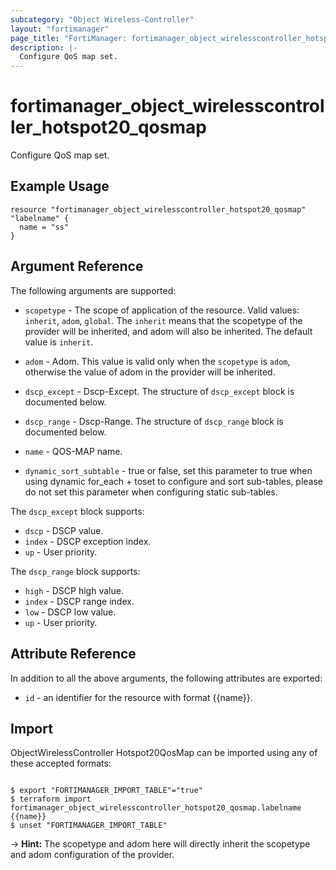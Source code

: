 ```yaml
---
subcategory: "Object Wireless-Controller"
layout: "fortimanager"
page_title: "FortiManager: fortimanager_object_wirelesscontroller_hotspot20_qosmap"
description: |-
  Configure QoS map set.
---
```


# fortimanager_object_wirelesscontroller_hotspot20_qosmap
Configure QoS map set.

## Example Usage

```hcl
resource "fortimanager_object_wirelesscontroller_hotspot20_qosmap" "labelname" {
  name = "ss"
}
```

## Argument Reference


The following arguments are supported:

* `scopetype` - The scope of application of the resource. Valid values: `inherit`, `adom`, `global`. The `inherit` means that the scopetype of the provider will be inherited, and adom will also be inherited. The default value is `inherit`.
* `adom` - Adom. This value is valid only when the `scopetype` is `adom`, otherwise the value of adom in the provider will be inherited.

* `dscp_except` - Dscp-Except. The structure of `dscp_except` block is documented below.
* `dscp_range` - Dscp-Range. The structure of `dscp_range` block is documented below.
* `name` - QOS-MAP name.
* `dynamic_sort_subtable` - true or false, set this parameter to true when using dynamic for_each + toset to configure and sort sub-tables, please do not set this parameter when configuring static sub-tables.

The `dscp_except` block supports:

* `dscp` - DSCP value.
* `index` - DSCP exception index.
* `up` - User priority.

The `dscp_range` block supports:

* `high` - DSCP high value.
* `index` - DSCP range index.
* `low` - DSCP low value.
* `up` - User priority.


## Attribute Reference

In addition to all the above arguments, the following attributes are exported:
* `id` - an identifier for the resource with format {{name}}.

## Import

ObjectWirelessController Hotspot20QosMap can be imported using any of these accepted formats:
```

$ export "FORTIMANAGER_IMPORT_TABLE"="true"
$ terraform import fortimanager_object_wirelesscontroller_hotspot20_qosmap.labelname {{name}}
$ unset "FORTIMANAGER_IMPORT_TABLE"
```
-> **Hint:** The scopetype and adom here will directly inherit the scopetype and adom configuration of the provider.
